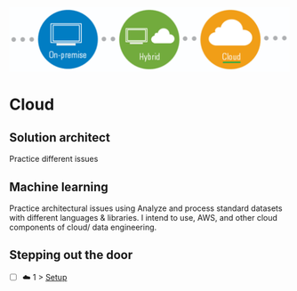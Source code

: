 <p align="center">
  <img src="Cloud.png">
</p>

# Cloud

## Solution architect

Practice different issues 

## Machine learning

Practice architectural issues using 
Analyze and process standard datasets with different languages & libraries.
I intend to use, AWS, and other cloud components of cloud/ data engineering. 



## Stepping out the door

- [ ] ☁️ 1 > [Setup](3_Cloud/Journey/001/Readme.md)
